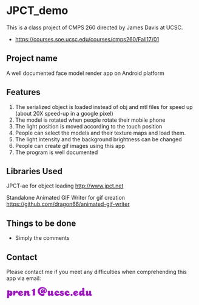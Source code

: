 # JPCT_demo
This is a class project of CMPS 260 directed by James Davis at UCSC.
- https://courses.soe.ucsc.edu/courses/cmps260/Fall17/01
## Project name
A well documented face model render app on Android platform
## Features
1. The serialized object is loaded instead of obj and mtl files for speed up (about 20X speed-up in a google pixel)
2. The model is rotated when people rotate their mobile phone
3. The light position is moved according to the touch position
4. People can select the models and their texture maps and load them.
5. The light intensity and the background brightness can be changed
6. People can create gif images using this app
7. The program is well documented
## Libraries Used
JPCT-ae for object loading
http://www.jpct.net

Standalone Animated GIF Writer for gif creation
https://github.com/dragon66/animated-gif-writer
## Things to be done
- Simply the comments 
## Contact
Please contact me if you meet any difficulties when comprehending this app via email:

![image](https://github.com/pren1/JPCT_demo/raw/master/output2.png)
